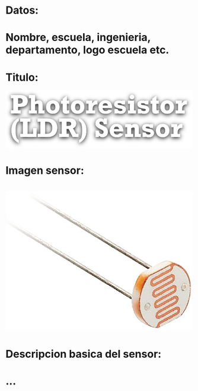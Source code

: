 # Datos:
# Nombre, escuela, ingenieria, departamento, logo escuela etc.

# Titulo:
![](Img_Titulo.png)

# Imagen sensor:
# ![](Img_Sensor.png)

# Descripcion basica del sensor:
# ...
